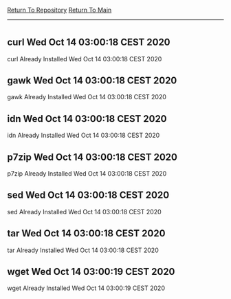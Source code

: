 [Return To Repository](https://github.com/bast69/piholeparser/)
[Return To Main](https://github.com/bast69/piholeparser/blob/master/RecentRunLogs/Mainlog.md)
____________________________________
# 
## curl Wed Oct 14 03:00:18 CEST 2020
curl Already Installed Wed Oct 14 03:00:18 CEST 2020
## gawk Wed Oct 14 03:00:18 CEST 2020
gawk Already Installed Wed Oct 14 03:00:18 CEST 2020
## idn Wed Oct 14 03:00:18 CEST 2020
idn Already Installed Wed Oct 14 03:00:18 CEST 2020
## p7zip Wed Oct 14 03:00:18 CEST 2020
p7zip Already Installed Wed Oct 14 03:00:18 CEST 2020
## sed Wed Oct 14 03:00:18 CEST 2020
sed Already Installed Wed Oct 14 03:00:18 CEST 2020
## tar Wed Oct 14 03:00:18 CEST 2020
tar Already Installed Wed Oct 14 03:00:18 CEST 2020
## wget Wed Oct 14 03:00:19 CEST 2020
wget Already Installed Wed Oct 14 03:00:19 CEST 2020
